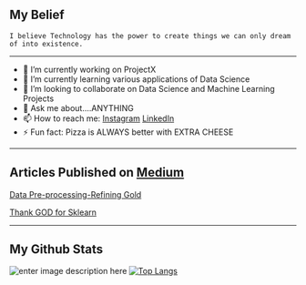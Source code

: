 ## My Belief
	I believe Technology has the power to create things we can only dream of into existence.
------------------------------------------------------------------------------------------------------------------------------------------------------------------------------------
- 🔭 I’m currently working on ProjectX
- 🌱 I’m currently learning various applications of Data Science
- 👯 I’m looking to collaborate on Data Science and Machine Learning Projects
- 💬 Ask me about....ANYTHING
- 📫 How to reach me: [Instagram](https://www.instagram.com/aishwargovil/) [LinkedIn](https://www.linkedin.com/in/aishwar-govil-144b621a6/)
- ⚡ Fun fact: Pizza is ALWAYS better with EXTRA CHEESE
------------------------------------------------------------------------------------------------------------------------------------------------------------------------------------

## Articles Published on <a href="https://aishwar99govil.medium.com/">Medium</a>
[Data Pre-processing-Refining Gold](https://medium.com/swlh/data-preprocessing-refining-gold-d2d97dd31bd1)

[Thank GOD for Sklearn](https://aishwar99govil.medium.com/thank-god-for-sklearn-1552c1a182eb)

-----------------------------------------------------------------------------------------------------------------------------------------------------------------------------------

## My Github Stats


![enter image description here](https://github-readme-stats.vercel.app/api?username=AishwarGovil&&show_icons=true&title_color=7fff00&icon_color=bb2acf&text_color=daf7dc&bg_color=191919) 
[![Top Langs](https://github-readme-stats.vercel.app/api/top-langs/?username=AishwarGovil)](https://github.com/AishwarGovil/github-readme-stats) 
 
 
